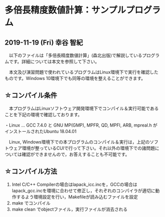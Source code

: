 多倍長精度数値計算：サンプルプログラム
============================================================

2019-11-19 (Fri) 幸谷 智紀
---------------------------------

　以下のファイルは「多倍長精度数値計算」(森北出版)で解説しているプログラムです。詳細については本文を参照して下さい。

　本文及び演習問題で使われているプログラムはLinux環境下で実行を確認したものです。Windows 10環境下でも同等の環境を整えることができます。
 
☆コンパイル条件
-----------------------------

　本プログラムはLinuxソフトウェア開発環境下でコンパイル＆実行可能であることを下記の環境で確認しております。

・Linux   ... GCC 7.4.0 と GNU MP(GMP), MPFR, QD, MPFI, ARB, mpreal.h がインストールされたUbuntu 18.04.01

　Linux, Windows環境下での本プログラムのコンパイル＆実行は，上記のソフトウェア環境が整っているCUIで行って下さい。それ以外の環境下での諸問題については確認ができませんので，お答えすることも不可能です。


☆コンパイル方法
-----------------------------

1. Intel C/C++ Compilerの場合はlapack_icc.incを，GCCの場合はlapack_gcc.incを環境に合わせて修正し，それぞれのコンパイラが適切に動作するよう環境設定を行い，Makefileが読み込むファイルを設定  
2. make でコンパイル  
3. make clean でobjectファイル，実行ファイルが消去される  
